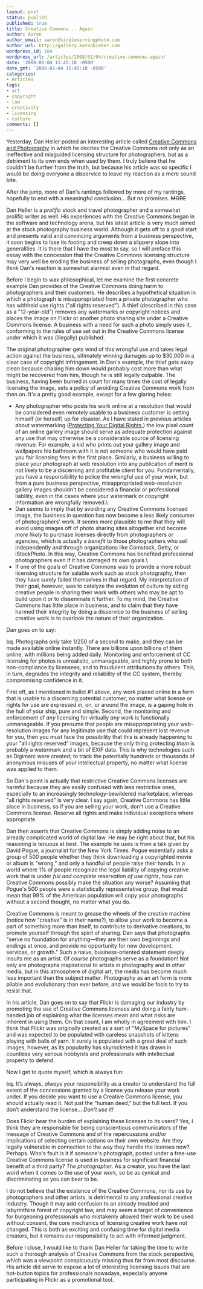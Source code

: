 ```yaml
---
layout: post
status: publish
published: true
title: Creative Commons... Again
author: Aaron
author_email: aaron@singleservingphoto.com
author_url: http://gallery.aaronbieber.com
wordpress_id: 164
wordpress_url: /articles/2008/01/04/creative-commons-again/
date: '2008-01-04 11:45:18 -0500'
date_gmt: '2008-01-04 15:45:18 -0500'
categories:
- Articles
tags:
- art
- copyright
- law
- creativity
- licensing
- culture
comments: []
---
```

Yesterday, Dan Heller posted an interesting article called [Creative
Commons and
Photography](http://www.danheller.com/blog/posts/creative-commons-and-photography.html)
in which he decries the Creative Commons not only as an ineffective and
misguided licensing structure for photographers, but as a detriment to
its own ends when used by them. I truly believe that he couldn't be
further from the truth, but because his article was so specific I would
be doing everyone a disservice to leave my reaction as a mere sound
bite.

After the jump, more of Dan's rantings followed by more of my rantings,
hopefully to end with a meaningful conclusion... But no promises. ~~MORE~~

Dan Heller is a _prolific_ stock and travel photographer and a
somewhat prolific writer as well. His experiences with the Creative
Commons began in the software and technology arena, but his latest
article is very much aimed at the stock photography business world.
Although it gets off to a good start and presents valid and convincing
arguments from a business perspective, it soon begins to lose its
footing and creep down a slippery slope into generalities. It is there
that I have the most to say, so I will preface this essay with the
concession that the Creative Commons licensing structure may very well
be eroding the business of selling photographs, even though I think
Dan's reaction is somewhat alarmist even in that regard.

Before I begin to wax philosophical, let me examine the first concrete
example Dan provides of the Creative Commons doing harm to photographers
and their customers. He describes a hypothetical situation in which a
photograph is misappropriated from a private photographer who has
withheld use rights ("all rights reserved"). A thief (described in this
case as a "12-year-old") removes any watermarks or copyright notices and
places the image on Flickr or another photo sharing site under a
Creative Commons license. A business with a need for such a photo simply
uses it, conforming to the rules of use set out in the Creative Commons
license under which it was (illegally) published.

The original photographer gets wind of this wrongful use and takes legal
action against the business, ultimately winning damages up to \$30,000
in a clear case of copyright infringement. In Dan's example, the thief
gets away clean because chasing him down would probably cost more than
what might be recovered from him, though he is still legally culpable.
The business, having been burned in court for many times the cost of
legally licensing the image, sets a policy of avoiding Creative Commons
work from then on. It's a pretty good example, except for a few glaring
holes:

* Any photographer who posts his work online at a resolution that would
be considered even remotely usable to a business customer is setting
himself (or herself) up for disaster. As I have stated in previous
articles about watermarking ([Protecting Your Digital
Rights](/articles/2007/04/11/protecting-your-digital-rights/),)
the low pixel count of an online gallery image should serve as adequate
protection against any use that may otherwise be a considerable source
of licensing revenue. For example, a kid who prints out your gallery
image and wallpapers his bathroom with it is not someone who would have
paid you fair licensing fees in the first place. Similarly, a business
willing to place your photograph at web resolution into any publication
of merit is not likely to be a discerning and profitable client for you.
Fundamentally, you have a responsibility to police the wrongful use of
your work, but from a pure business perspective, misappropriated
web-resolution gallery images shouldn't be considered a financial or
professional liability, even in the cases where your watermark or
copyright information are wrongfully removed.\
 * Dan seems to imply that by avoiding any Creative Commons licensed
image, the business in question has now become a less likely consumer of
photographers' work. It seems more plausible to me that they will avoid
using images off of photo sharing sites altogether and become *more
likely* to purchase licenses directly from photographers or agencies,
which is actually a *benefit* to those photographers who sell
independently and through organizations like Comstock, Getty, or
iStockPhoto. In this way, Creative Commons has benefited professional
photographers even if it has damaged its own goals.\
 * If one of the goals of Creative Commons was to provide a more robust
licensing structure for salable work such as stock photography, then
they have surely failed themselves in that regard. My interpretation of
their goal, however, was to catalyze the evolution of culture by aiding
creative people in sharing their work with others who may be apt to
build upon it or to disseminate it further. To my mind, the Creative
Commons has little place in business, and to claim that they have harmed
their integrity by doing a disservice to the business of selling
creative work is to overlook the nature of their organization.

Dan goes on to say:

bq. Photographs only take 1/250 of a second to make, and they can be
made available online instantly. There are billions upon billions of
them online, with millions being added daily. Monitoring and enforcement
of CC licensing for photos is unrealistic, unmanageable, and highly
prone to both non-compliance by licensees, and to fraudulent
attributions by others. This, in turn, degrades the integrity and
reliability of the CC system, thereby compromising confidence in it.

First off, as I mentioned in bullet \#1 above, any work placed online in
a form that is usable to a discerning potential customer, no matter what
license or rights for use are expressed in, on, or around the image, is
a gaping hole in the hull of your ship, pure and simple. Second, the
monitoring and enforcement of _any_ licensing for virtually _any_
work is functionally unmanageable. If you presume that people are
misappropriating your web-resolution images for any legitimate use that
could represent lost revenue for you, then you must face the possibility
that this is already happening to your "all rights reserved" images,
because the only thing protecting _them_ is probably a watermark and a
bit of EXIF data. This is why technologies such as Digimarc were
created; to track the potentially hundreds or thousands of anonymous
misuses of your intellectual property, no matter what license was
applied to them.

So Dan's point is actually that restrictive Creative Commons licenses
are harmful because they are easily confused with less restrictive ones,
especially to an increasingly technology-bewildered marketplace, whereas
"all rights reserved" is very clear. I say again, Creative Commons has
little place in business, so if you are selling your work, don't use a
Creative Commons license. Reserve all rights and make individual
exceptions where appropriate.

Dan then asserts that Creative Commons is simply adding noise to an
already complicated world of digital law. He may be right about that,
but his reasoning is tenuous at best. The example he uses is from a talk
given by David Pogue, a journalist for the New York Times. Pogue
essentially asks a group of 500 people whether they think downloading a
copyrighted movie or album is "wrong," and only a handful of people
raise their hands. In a world where 1% of people recognize the legal
liability of copying creative work that is under *full and complete
reservation of use rights*, how can Creative Commons possibly make the
situation any worse? Assuming that Pogue's 500 people were a
statistically representative group, that would mean that 99% of the
American population will copy your photographs without a second thought,
no matter what you do.

Creative Commons is meant to grease the wheels of the creative machine
(notice how "creative" is in their name?), to allow your work to become
a part of something more than itself, to contribute to derivative
creations, to promote yourself through the spirit of sharing. Dan says
that photographs "serve no foundation for anything—they are their own
beginnings and endings at once, and provide no opportunity for new
development, services, or growth." Such a naive, business-oriented
statement deeply insults me as an artist. Of *course* photographs
serve as a foundation! Not only are photographs inspirational to artists
in photography and in other media, but in this atmosphere of digital
art, the media has become much less important than the subject matter.
Photography as an art form is more pliable and evolutionary than ever
before, and we would be fools to try to resist that.

In his article, Dan goes on to say that Flickr is damaging our industry
by promoting the use of Creative Commons licenses and doing a fairly
ham-handed job of explaining what the licenses mean and what risks are
inherent in using them. On that count, I am wholly in agreement with
him. I think that Flickr was originally created as a sort of "MySpace
for pictures" and was expected to be populated with careless snapshots
of kittens playing with balls of yarn. It surely is populated with a
great deal of such images, however, as its popularity has skyrocketed it
has drawn in countless very serious hobbyists and professionals with
intellectual property to defend.

Now I get to quote myself, which is always fun:

bq. It’s always, *always* your responsibility as a creator to
understand the full extent of the concessions granted by a license you
release your work under. If you decide you want to use a Creative
Commons license, you should actually read it. Not just the “human deed,”
but the full text. If you don’t understand the license… *Don’t use
it!*

Does Flickr bear the burden of explaining these licenses to its users?
Yes, I think they are responsible for being conscientious communicators
of the message of Creative Commons and of the repercussions and/or
implications of selecting certain options on their own website. Are they
legally vulnerable in connection to the way they handle the licenses
now? Perhaps. Who's fault is it if someone's photograph, posted under a
free-use Creative Commons license is used in business for significant
financial benefit of a third party? *The photographer*. As a creator,
you have the last word when it comes to the use of your work, so be as
cynical and discriminating as you can bear to be.

I do not believe that the existence of the Creative Commons, nor its use
by photographers and other artists, is detrimental to any professional
creative industry. Though it may add confusion to an already troubled
and labyrinthine forest of copyright law, and may seem a target of
convenience for burgeoning professionals who mistakenly allowed their
work to be used without consent, the core mechanics of licensing
creative work have not changed. This is both an exciting and confusing
time for digital media creators, but it remains our responsibility to
act with informed judgment.

Before I close, I would like to thank Dan Heller for taking the time to
write such a thorough analysis of Creative Commons from the stock
perspective, which was a viewpoint conspicuously missing thus far from
most discourse. His article did serve to expose a lot of interesting
licensing issues that are hot-button topics for professionals nowadays,
especially anyone participating in Flickr as a promotional tool.
